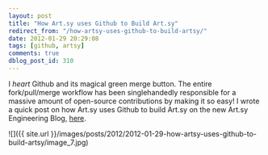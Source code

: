 ```yaml
---
layout: post
title: "How Art.sy uses Github to Build Art.sy"
redirect_from: "/how-artsy-uses-github-to-build-artsy/"
date: 2012-01-29 20:29:08
tags: [github, artsy]
comments: true
dblog_post_id: 310
---
```

I _heart_ Github and its magical green merge button. The entire fork/pull/merge workflow has been singlehandedly responsible for a massive amount of open-source contributions by making it so easy! I wrote a quick post on how Art.sy uses Github to build Art.sy on the new Art.sy Engineering Blog, [here](http://artsy.github.io/blog/2012/01/29/how-art-dot-sy-uses-github-to-build-art-dot-sy/).

![]({{ site.url }}/images/posts/2012/2012-01-29-how-artsy-uses-github-to-build-artsy/image_7.jpg)
